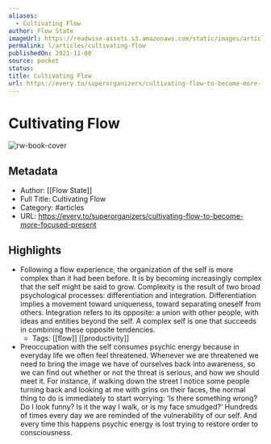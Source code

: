 ```yaml
---
aliases:
  - Cultivating Flow
author: Flow State
imageUrl: https://readwise-assets.s3.amazonaws.com/static/images/article1.be68295a7e40.png
permalink: l/articles/cultivating-flow
publishedOn: 2021-11-08
source: pocket
status: 
title: Cultivating Flow
url: https://every.to/superorganizers/cultivating-flow-to-become-more-focused-present
---
```

# Cultivating Flow

![rw-book-cover](https://readwise-assets.s3.amazonaws.com/static/images/article1.be68295a7e40.png)

## Metadata

- Author: [[Flow State]]
- Full Title: Cultivating Flow
- Category: #articles
- URL: https://every.to/superorganizers/cultivating-flow-to-become-more-focused-present

## Highlights

- Following a flow experience, the organization of the self is more complex than it had been before. It is by becoming increasingly complex that the self might be said to grow. Complexity is the result of two broad psychological processes: differentiation and integration. Differentiation implies a movement toward uniqueness, toward separating oneself from others. Integration refers to its opposite: a union with other people, with ideas and entities beyond the self. A complex self is one that succeeds in combining these opposite tendencies.
    - Tags: [[flow]] [[productivity]]
- Preoccupation with the self consumes psychic energy because in everyday life we often feel threatened. Whenever we are threatened we need to bring the image we have of ourselves back into awareness, so we can find out whether or not the threat is serious, and how we should meet it. For instance, if walking down the street I notice some people turning back and looking at me with grins on their faces, the normal thing to do is immediately to start worrying: ‘Is there something wrong? Do I look funny? Is it the way I walk, or is my face smudged?’ Hundreds of times every day we are reminded of the vulnerability of our self. And every time this happens psychic energy is lost trying to restore order to consciousness.
